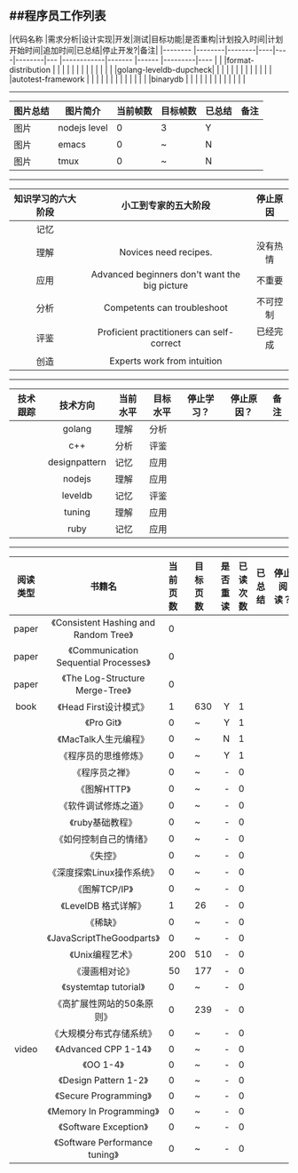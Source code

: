 ##程序员工作列表
------------------------------------------

|代码名称               |需求分析|设计实现|开发|测试|目标功能|是否重构|计划投入时间|计划开始时间|追加时间|已总结|停止开发?|备注|
|--------               |--------|--------|----|----|--------|---     |------------|-------     |------  |---------|----  |    |
|format-distribution    |        |        |    |    |        |        |            |            |        |         |      |    |
|golang-leveldb-dupcheck|        |        |    |    |        |        |            |            |        |         |      |    |
|autotest-framework     |        |        |    |    |        |        |            |            |        |         |      |    |
|binarydb               |        |        |    |    |        |        |            |            |        |         |      |    |

------------------------------------------

|图片总结|图片简介    |当前帧数|目标帧数|已总结|备注|
|      --|--          |      --|      --|    --|  --|
|图片    |nodejs level|0       |3       |Y     |    |
|图片    |emacs       |0       |~       |N     |    |
|图片    |tmux        |0       |~       |N     |    |

--------------------------------------------

|知识学习的六大阶段|小工到专家的五大阶段                         |停止原因|
| :---:            | :---:                                       |:--:    |
|记忆              |                                             |        |
|理解              |Novices need recipes.                        |没有热情|
|应用              |Advanced beginners don't want the big picture|不重要  |
|分析              |Competents can troubleshoot                  |不可控制|
|评鉴              |Proficient practitioners can self-correct    |已经完成|
|创造              |Experts work from intuition                  |        |

--------------------------------------------

| 技术跟踪 | 技术方向    | 当前水平 | 目标水平	| 停止学习？| 停止原因？| 备注 |
| -------  | :------:    | -------  | -------   | -------   | -------   | ---- |
|          |golang       |    理解  | 分析      |
|          | c++         |    分析  | 评鉴      |
|          |designpattern|    记忆  | 应用      |
|          | nodejs      |    理解  | 应用      |
|          | leveldb     |    记忆  | 评鉴      |
|          | tuning      |    理解  | 应用      |
|          | ruby        |    记忆  | 应用      |

--------------------------------------------

|阅读类型|书籍名                               |当前页数|目标页数|是否重读|已读次数|已总结|停止阅读？|备注|
| :----: | :-:                                 | :----- | :--    | ---:   | :---   |---:  | ----     | -- |  
|paper  |《Consistent Hashing and Random Tree》|0       |        |        |        |      |          |    |
|paper  |《Communication Sequential Processes》|0       |        |        |        |      |          |    |
|paper  |《The Log-Structure Merge-Tree》      |0       |        |        |        |      |          |    |
|book   |《Head First设计模式》                |1       | 630    |       Y| 1      |      |          |    |
|       |《Pro Git》	                       |0       |  ~     |       Y| 1      |      |          |    |
|       |《MacTalk人生元编程》                 |0       |  ~     |       N| 1      |      |          |    |
|       |《程序员的思维修炼》                  |0       |  ~     |       Y| 1      |      |          |    |
|       |《程序员之禅》                        |0       |  ~     |       -| 0      |      |          |    |
|       |《图解HTTP》                          |0       |  ~     |       -| 0      |      |          |    |
|       |《软件调试修炼之道》                  |0       |  ~     |       -| 0      |      |          |    |
|       |《ruby基础教程》                      |0       |  ~     |       -| 0      |      |          |    |
|       |《如何控制自己的情绪》                |0       |  ~     |       -| 0      |      |          |    |
|       |《失控》                              |0       |  ~     |       -| 0      |      |          |    |
|       |《深度探索Linux操作系统》             |0       |  ~     |       -| 0      |      |          |    |
|       |《图解TCP/IP》                        |0       |  ~     |       -| 0      |      |          |    |
|       |《LevelDB 格式详解》                  |1       |  26    |       -| 0      |      |          |    |
|       |《稀缺》                              |0       |  ~     |       -| 0      |      |          |    |
|       |《JavaScriptTheGoodparts》            |0       |  ~     |       -| 0      |      |          |    |
|       |《Unix编程艺术》                      |200     |  510   |       -| 0      |      |          |    |
|       |《漫画相对论》                        |50      |  177   |       -| 0      |      |          |    |
|       |《systemtap tutorial》                |0       |  ~     |       -| 0      |      |          |    |
|       |《高扩展性网站的50条原则》            |0       |  239   |       -| 0      |      |          |    |
|       |《大规模分布式存储系统》              |0       |  ~     |       -| 0      |      |          |    |
|video  |《Advanced CPP 1-14》                 |0       |  ~     |       -| 0      |      |          |    |
|       |《OO 1-4》                            |0       |  ~     |       -| 0      |      |          |    |
|       |《Design Pattern 1-2》                |0       |  ~     |       -| 0      |      |          |    |
|       |《Secure Programming》                |0       |  ~     |       -| 0      |      |          |    |
|       |《Memory In Programming》             |0       |  ~     |       -| 0      |      |          |    |
|       |《Software Exception》                |0       |  ~     |       -| 0      |      |          |    |
|       |《Software Performance tuning》       |0       |  ~     |       -| 0      |      |          |    |


